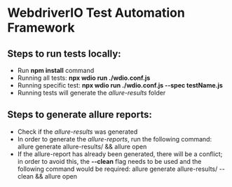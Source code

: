 # WebdriverIO Test Automation Framework

## Steps to run tests locally:
* Run <strong>npm install</strong> command
* Running all tests: <strong>npx wdio run ./wdio.conf.js</strong>
* Running specific test: <strong>npx wdio run ./wdio.conf.js --spec testName.js</strong>
* Running tests will generate the <i>allure-results</i> folder

## Steps to generate allure reports:
* Check if the <i>allure-results</i> was generated
* In order to generate the <i>allure-reports</i>, run the following command: allure generate allure-results/ && allure open
* If the allure-report has already been generated, there will be a conflict; in order to avoid this, the <strong>--clean</strong> flag needs to be used and the following command would be required: allure generate allure-results/ --clean && allure open